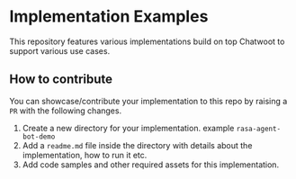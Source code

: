 # Implementation Examples

 This repository features various implementations build on top Chatwoot to support various use cases. 
 
 
 ## How to contribute
 
 You can showcase/contribute your implementation to this repo by raising a `PR` with the following changes.
 
 1. Create a new directory for your implementation. example `rasa-agent-bot-demo`
 2. Add a `readme.md` file inside the directory with details about the implementation, how to run it etc.
 3. Add code samples and other required assets for this implementation. 
